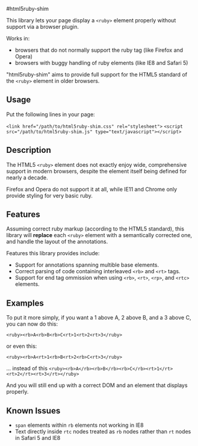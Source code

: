 #html5ruby-shim

This library lets your page display a `<ruby>` element properly without support via a browser plugin.

Works in:

* browsers that do not normally support the ruby tag (like Firefox and Opera)
* browsers with buggy handling of ruby elements (like IE8 and Safari 5)

"html5ruby-shim" aims to provide full support for the HTML5 standard of the `<ruby>` element in older browsers.

## Usage

Put the following lines in your page:

`<link href="/path/to/html5ruby-shim.css" rel="stylesheet">`
`<script src="/path/to/html5ruby-shim.js" type="text/javascript"></script>`


## Description

The HTML5 `<ruby>` element does not exactly enjoy wide, comprehensive support in modern browsers, despite the element itself being defined for nearly a decade.

Firefox and Opera do not support it at all, while IE11 and Chrome only provide styling for very basic ruby.

## Features

Assuming correct ruby markup (according to the HTML5 standard), this library will **replace** each `<ruby>` element with a semantically corrected one, and handle the layout of the annotations.

Features this library provides include:

- Support for annotations spanning multible base elements.
- Correct parsing of code containing interleaved `<rb>` and `<rt>` tags.
- Support for end tag ommission when using `<rb>`, `<rt>`, `<rp>`, and `<rtc>` elements.

## Examples

To put it more simply, if you want a 1 above A, 2 above B, and a 3 above C, you can now do this:

`<ruby><rb>A<rb>B<rb>C<rt>1<rt>2<rt>3</ruby>`

or even this:

`<ruby><rb>A<rt>1<rb>B<rt>2<rb>C<rt>3</ruby>`

... instead of this
`<ruby><rb>A</rb><rb>B</rb><rb>C</rb><rt>1</rt><rt>2</rt><rt>3</rt></ruby>`

And you will still end up with a correct DOM and an element that displays properly.

## Known Issues

* `span` elements within `rb` elements not working in IE8
* Text directly inside `rtc` nodes treated as `rb` nodes rather than `rt` nodes in Safari 5 and IE8
